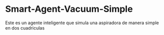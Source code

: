 # Smart-Agent-Vacuum-Simple
Este es un agente inteligente que simula una aspiradora de manera simple en dos cuadriculas 

